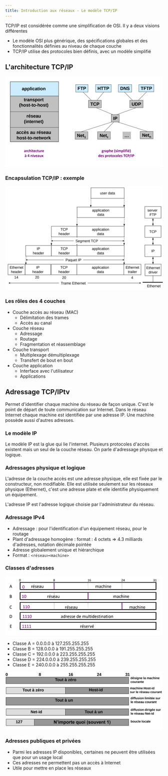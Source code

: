 ```yaml
---
title: Introduction aux réseaux - Le modèle TCP/IP
---
```


TCP/IP est considérée comme une simplification de OSI. Il y a deux visions différentes

- Le modèle OSI plus générique, des spécifications globales et des fonctionnalités définies au niveau de chaque couche
- TCP/IP utilise des protocoles bien définis, avec un modèle simplifié

## <i class="fas fa-server"></i> L'architecture TCP/IP

![architecture](./img/architecture.png)

### Encapsulation TCP/IP : exemple

![encapsulation](./img/encapsulation.png)

### Les rôles des 4 couches

- Couche accès au réseau (MAC)
  - Délimitation des trames
  - Accès au canal
- Couche réseau
  - Adressage
  - Routage
  - Fragmentation et réassemblage
- Couche transport
  - Multiplexage démultiplexage
  - Transfert de bout en bout
- Couche application
  - Interface avec l'utilisateur
  - Applications

## <i class="fas fa-server"></i> Adressage TCP/IPtv

Permet d'identifier chaque machine du réseau de façon unique. C'est le point de départ de toute communication sur Internet. Dans le réseau Internet chaque machine est identifiée par une adresse IP. Une machine possède aussi d'autres adresses.

### Le modèle IP

Le modèle IP est la glue qui lie l'internet. Plusieurs protocoles d'accès existent mais un seul de la couche réseau. On parle d'adressage physque et logique.

### Adressages physique et logique

L'adresse de la couche accès est une adresse physique, elle est fixée par le constructeur, non modifiable. Elle est utilisée seulement sur les réseaux physique (Ethernet), c'est une adresse plate et elle identifie physiquement un équipement.

L'adresse IP est l'adresse logique choisie par l'administrateur du réseau.

### Adressage IPv4

- Adressage : pour l'identification d'un équipement réseau, pour le routage
- Plant d'adressage homogène : format : 4 octets => 4.3 milliards d'adresses, notation décimale pointée
- Adresse globalement unique et hiérarchique
- Format : `<réseau><machine>`

### Classes d'adresses

![Classes](./img/classe.png)

- Classe A = 0.0.0.0 à 127.255.255.255
- Classe B = 128.0.0.0 à 191.255.255.255
- Classe C = 192.0.0.0 à 223.255.255.255
- Classe D = 224.0.0.0 à 239.255.255.255
- Classe E = 240.0.0.0 à 255.255.255.255

![particulière](./img/particuliere.png)

### Adresses publiques et privées

- Parmi les adresses IP disponibles, certaines ne peuvent être utilisées que
  pour un usage local
- Ces adresses ne permettent pas un accès à Internet
- Utile pour mettre en place les réseaux
